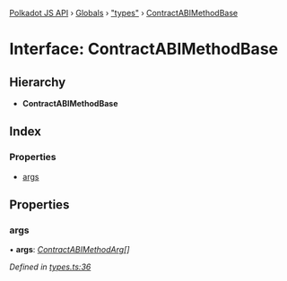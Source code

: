 [Polkadot JS API](../README.md) › [Globals](../globals.md) › ["types"](../modules/_types_.md) › [ContractABIMethodBase](_types_.contractabimethodbase.md)

# Interface: ContractABIMethodBase

## Hierarchy

* **ContractABIMethodBase**

## Index

### Properties

* [args](_types_.contractabimethodbase.md#args)

## Properties

###  args

• **args**: *[ContractABIMethodArg](../modules/_types_.md#contractabimethodarg)[]*

*Defined in [types.ts:36](https://github.com/polkadot-js/api/blob/21ac0ac2fb/packages/api-contract/src/types.ts#L36)*
